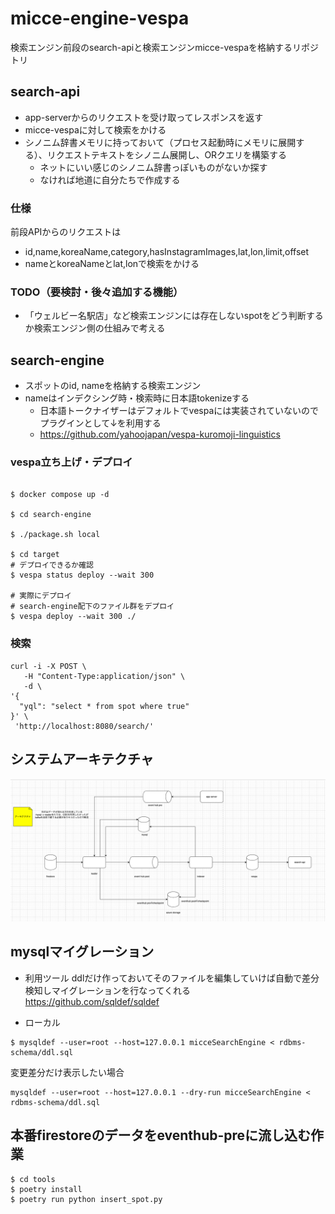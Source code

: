 # micce-engine-vespa

検索エンジン前段のsearch-apiと検索エンジンmicce-vespaを格納するリポジトリ

## search-api

- app-serverからのリクエストを受け取ってレスポンスを返す
- micce-vespaに対して検索をかける
- シノニム辞書メモリに持っておいて（プロセス起動時にメモリに展開する）、リクエストテキストをシノニム展開し、ORクエリを構築する
  - ネットにいい感じのシノニム辞書っぽいものがないか探す
  - なければ地道に自分たちで作成する

### 仕様

前段APIからのリクエストは
- id,name,koreaName,category,hasInstagramImages,lat,lon,limit,offset
- nameとkoreaNameとlat,lonで検索をかける


### TODO（要検討・後々追加する機能）
- 「ウェルビー名駅店」など検索エンジンには存在しないspotをどう判断するか検索エンジン側の仕組みで考える


## search-engine
- スポットのid, nameを格納する検索エンジン
- nameはインデクシング時・検索時に日本語tokenizeする
  - 日本語トークナイザーはデフォルトでvespaには実装されていないのでプラグインとして↓を利用する
  - https://github.com/yahoojapan/vespa-kuromoji-linguistics

### vespa立ち上げ・デプロイ

```shell

$ docker compose up -d

$ cd search-engine

$ ./package.sh local

$ cd target
# デプロイできるか確認
$ vespa status deploy --wait 300

# 実際にデプロイ
# search-engine配下のファイル群をデプロイ
$ vespa deploy --wait 300 ./
```

### 検索
```shell
curl -i -X POST \
   -H "Content-Type:application/json" \
   -d \
'{
  "yql": "select * from spot where true"
}' \
 'http://localhost:8080/search/'
```


## システムアーキテクチャ

![アーキテクチャ](image/feed-architecture.png)


## mysqlマイグレーション

- 利用ツール
ddlだけ作っておいてそのファイルを編集していけば自動で差分検知しマイグレーションを行なってくれる
https://github.com/sqldef/sqldef

- ローカル
```shell
$ mysqldef --user=root --host=127.0.0.1 micceSearchEngine < rdbms-schema/ddl.sql
```

変更差分だけ表示したい場合
```shell
mysqldef --user=root --host=127.0.0.1 --dry-run micceSearchEngine < rdbms-schema/ddl.sql
```


## 本番firestoreのデータをeventhub-preに流し込む作業

```shell
$ cd tools
$ poetry install
$ poetry run python insert_spot.py
```